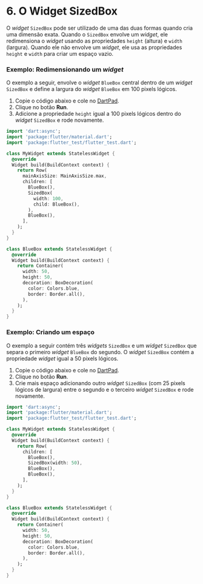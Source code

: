 # 6. O Widget SizedBox

O _widget_ `SizedBox` pode ser utilizado de uma das duas formas quando cria uma dimensão exata. Quando o `SizedBox` envolve um _widget_, ele redimensiona o _widget_ usando as propriedades `height` \(altura\) e `width` \(largura\). Quando ele não envolve um _widget_, ele usa as propriedades `height` e `width` para criar um espaço vazio.

### Exemplo: Redimensionando um _widget_

O exemplo a seguir, envolve o _widget_ `BlueBox` central dentro de um _widget_ `SizedBox` e define a largura do _widget_ `BlueBox` em 100 pixels lógicos.

1. Copie o código abaixo e cole no [DartPad](https://dartpad.dev/embed-flutter.html?id=716612f4ae2d979cc5a2868e06c14e58).
2. Clique no botão **Run**.
3. Adicione a propriedade `height` igual a 100 pixels lógicos dentro do _widget_ `SizedBox` e rode novamente.

```dart
import 'dart:async';
import 'package:flutter/material.dart';
import 'package:flutter_test/flutter_test.dart';

class MyWidget extends StatelessWidget {
  @override
  Widget build(BuildContext context) {
    return Row(
      mainAxisSize: MainAxisSize.max,
      children: [
        BlueBox(),
        SizedBox(
          width: 100,
          child: BlueBox(),
        ),
        BlueBox(),
      ],
    );
  }
}

class BlueBox extends StatelessWidget {
  @override
  Widget build(BuildContext context) {
    return Container(
      width: 50,
      height: 50,
      decoration: BoxDecoration(
        color: Colors.blue,
        border: Border.all(),
      ),
    );
  }
}
```

### Exemplo: Criando um espaço

O exemplo a seguir contém três _widgets_ `SizedBox` e um _widget_ `SizedBox` que separa o primeiro _widget_ `BlueBox` do segundo. O _widget_ `SizedBox` contém a propriedade _widget_ igual a 50 pixels lógicos.

1. Copie o código abaixo e cole no [DartPad](https://dartpad.dev/embed-flutter.html?id=1c690c529316fbe7af0b4c9edb8da512).
2. Clique no botão **Run**.
3. Crie mais espaço adicionando outro _widget_ `SizedBox` \(com 25 pixels lógicos de largura\) entre o segundo e o terceiro _widget_ `SizedBox` e rode novamente.

```dart
import 'dart:async';
import 'package:flutter/material.dart';
import 'package:flutter_test/flutter_test.dart';

class MyWidget extends StatelessWidget {
  @override
  Widget build(BuildContext context) {
    return Row(
      children: [
        BlueBox(),
        SizedBox(width: 50),
        BlueBox(),
        BlueBox(),
      ],
    );
  }
}

class BlueBox extends StatelessWidget {
  @override
  Widget build(BuildContext context) {
    return Container(
      width: 50,
      height: 50,
      decoration: BoxDecoration(
        color: Colors.blue,
        border: Border.all(),
      ),
    );
  }
}
```

